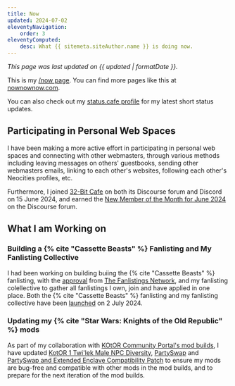 ```yaml
---
title: Now
updated: 2024-07-02
eleventyNavigation:
    order: 3
eleventyComputed:
    desc: What {{ sitemeta.siteAuthor.name }} is doing now.
---
```


*This page was last updated on {{ updated | formatDate }}.*

This is my [/now page](https://nownownow.com/about). You can find more pages like this at [nownownow.com](https://nownownow.com/).

You can also check out my [status.cafe profile](https://status.cafe/users/leilukin) for my latest short status updates.

## Participating in Personal Web Spaces

I have been making a more active effort in participating in personal web spaces and connecting with other webmasters, through various methods including leaving messages on others' guestbooks, sending other webmasters emails, linking to each other's websites, following each other's Neocities profiles, etc.

Furthermore, I joined [32-Bit Cafe](https://32bit.cafe/) on both its Discourse forum and Discord on 15 June 2024, and earned the [New Member of the Month for June 2024](https://tumbleblog.leilukin.com/2024/07/02/earned-32-bit-cafe-new-member-of-the-month-award-for-june-2024/) on the Discourse forum.

## What I am Working on

### Building a {% cite "Cassette Beasts" %} Fanlisting and My Fanlisting Collective

I had been working on building buiing the {% cite "Cassette Beasts" %} fanlisting, with the [approval]((/blog/posts/2024-06-24-cassette-beasts-fanlisting-approved)) from [The Fanlistings Network](https://thefanlistings.org/), and my fanlisting colellective to gather all fanlistings I own, join and have applied in one place. Both the {% cite "Cassette Beasts" %} fanlisting and my fanlisting collective have been [launched](/blog/posts/2024-07-02-fanlisting-collective-launch) on 2 July 2024.

### Updating my {% cite "Star Wars: Knights of the Old Republic" %} mods

As part of my collaboration with [KOtOR Community Portal's mod builds](https://kotor.neocities.org/modding/), I have updated [KotOR 1 Twi'lek Male NPC Diversity](/projects/videogamemods/kotor1/#kotor-1-twilek-male-npc-diversity), [PartySwap](/projects/videogamemods/kotor2/#partyswap) and [PartySwap and Extended Enclave Compatibility Patch](/projects/videogamemods/kotor2/#partyswap-and-extended-enclave-compatibility-patch) to ensure my mods are bug-free and compatible with other mods in the mod builds, and to prepare for the next iteration of the mod builds.